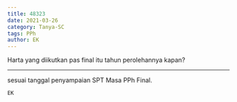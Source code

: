 ```yaml
---
title: 48323
date: 2021-03-26
category: Tanya-SC
tags: PPh
author: EK
---
```


Harta yang diikutkan pas final itu tahun perolehannya kapan?

---

sesuai tanggal penyampaian SPT Masa PPh Final.

`EK`
